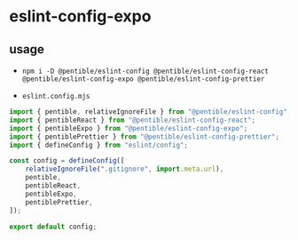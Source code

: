 # eslint-config-expo

## usage

- `npm i -D @pentible/eslint-config @pentible/eslint-config-react @pentible/eslint-config-expo @pentible/eslint-config-prettier`

- `eslint.config.mjs`

```js
import { pentible, relativeIgnoreFile } from "@pentible/eslint-config";
import { pentibleReact } from "@pentible/eslint-config-react";
import { pentibleExpo } from "@pentible/eslint-config-expo";
import { pentiblePrettier } from "@pentible/eslint-config-prettier";
import { defineConfig } from "eslint/config";

const config = defineConfig([
    relativeIgnoreFile(".gitignore", import.meta.url),
    pentible,
    pentibleReact,
    pentibleExpo,
    pentiblePrettier,
]);

export default config;
```
